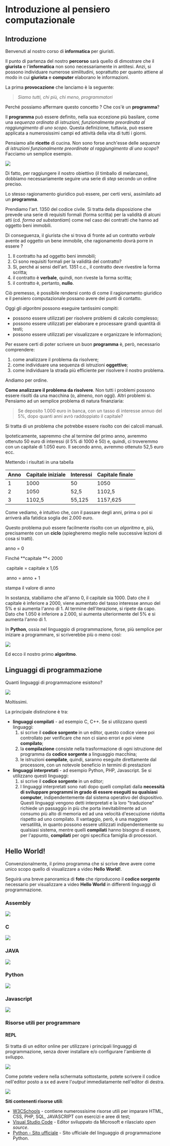 # Introduzione al pensiero computazionale

## Introduzione

Benvenuti al nostro corso di **informatica** per giuristi. 

Il punto di partenza del nostro **percorso** sarà quello di dimostrare che il **giurista** e l'**informatica** non sono necessariamente in antitesi. Anzi, si possono individuare numerose similitudini, soprattutto per quanto attiene al modo in cui **giurista** e **computer** elaborano le informazioni.

La prima **provocazione** che lanciamo è la seguente:

> *Siamo tutti, chi più, chi meno, programmatori*

Perché possiamo affermare questo concetto ? Che cos'è un **programma**?

Il **programma** può essere definito, nella sua eccezione più basilare, come una *sequenza ordinata di istruzioni, funzionalmente preordinata al raggiungimento di uno scopo*. Questa definizione, tuttavia, può essere applicata a numerosissimi campi ed attività della vita di tutti i giorni.

Pensiamo alle **ricette** di cucina. Non sono forse anch'esse delle *sequenze di istruzioni funzionalmente preordinate al raggiungimento di uno scopo*? Facciamo un semplice esempio.

![](./static/timballo.png)

Di fatto, per raggiungere il nostro obiettivo (il timballo di melanzane), dobbiamo necessariamente seguire una serie di *step* secondo un ordine preciso.

Lo stesso ragionamento giuridico può essere, per certi versi, assimilato ad un **programma**.

Prendiamo l'art. 1350 del codice civile. Si tratta della disposizione che prevede una serie di requisiti formali (forma scritta) per la validità di alcuni atti (cd. *forma ad substantiam*) come nel caso dei contratti che hanno ad oggetto beni immobili.

Di conseguenza, il giurista che si trova di fronte ad un contratto *verbale* avente ad oggetto un bene immobile, che ragionamento dovrà porre in essere ?

1. Il contratto ha ad oggetto beni immobili;
2. Ci sono requisiti formali per la validità del contratto? 
3. Sì, perché ai sensi dell'art. 1351 c.c., il contratto deve rivestire la forma scritta;
4. il contratto è **verbale**, quindi, non riveste la forma scritta;
5. il contratto è, pertanto, **nullo**.

Ciò premesso, è possibile rendersi conto di come il ragionamento giuridico e il pensiero computazionale possano avere dei punti di contatto.

Oggi gli *algoritmi* possono eseguire tantissimi compiti:

- possono essere utilizzati per risolvere problemi di calcolo complesso;
- possono essere utilizzati per elaborare e processare grandi quantità di testi;
- possono essere utilizzati per visualizzare e organizzare le informazioni;

Per essere certi di poter scrivere un buon **programma** è, però, necessario comprendere:

1. come analizzare il problema da risolvere;
2. come individuare una sequenza di istruzioni **oggettive**;
3. come individuare la strada più efficiente per risolvere il nostro problema.

Andiamo per ordine.

**Come analizzare il problema da risolvere**. Non tutti i problemi possono essere risolti da una macchina (o, almeno, non oggi). Altri problemi sì. Pensiamo ad un semplice problema di natura finanziaria:

> Se deposito 1.000 euro in banca, con un tasso di interesse annuo del 5%, dopo quanti anni avrò raddoppiato il capitale?

Si tratta di un problema che potrebbe essere risolto con dei calcoli manuali.

Ipoteticamente, sapremmo che al termine del primo anno, avremmo ottenuto 50 euro di interessi (il 5% di 1000 è 50) e, quindi, ci troveremmo con un capitale di 1.050 euro. Il secondo anno, avremmo ottenuto 52,5 euro ecc.

Mettendo i risultati in una tabella

| Anno | Capitale iniziale | Interessi | Capitale finale |
| ---- | ----------------- | --------- | --------------- |
| 1    | 1000              | 50        | 1050            |
| 2    | 1050              | 52,5      | 1102,5          |
| 3    | 1102,5            | 55,125    | 1157,625        |

Come vediamo, è intuitivo che, con il passare degli anni, prima o poi si arriverà alla fatidica soglia dei 2.000 euro.

Questo problema può essere facilmente risolto con un *algoritmo* e, più, precisamente con un **ciclo** (spiegheremo meglio nelle successive lezioni di cosa si tratti).

anno = 0

Finché **capitale **< 2000

​	capitale = capitale x 1,05

​	anno = anno + 1

stampa il valore di anno

In sostanza, stabiliamo che all'anno 0, il capitale sia 1000. Dato che il capitale è inferiore a 2000, viene aumentato del tasso interesse annuo del 5% e si aumenta l'anno di 1. Al termine dell'iterazione, si ripete da capo. Dato che 1.050 è inferiore a 2.000, si aumenta ulteriormente del 5% e si aumenta l'anno di 1.

In **Python**, ossia nel linguaggio di programmazione, forse, più semplice per iniziare a programmare, si scriverebbe più o meno così:

![](static/algoritmo.png)



Ed ecco il nostro primo **algoritmo**.

## Linguaggi di programmazione

Quanti linguaggi di programmazione esistono?

![](./static/linguaggi.png)

Moltissimi.

La principale distinzione è tra:

- **linguaggi compilati** - ad esempio C, C++. Se si utilizzano questi linguaggi:
  1. si scrive il **codice sorgente** in un editor, questo codice viene poi controllato per verificare che non ci siano errori e poi viene **compilato**;
  2. la **compilazione** consiste nella trasformazione di ogni istruzione del programma da **codice sorgente** a linguaggio macchina;
  3. le istruzioni **compilate**, quindi, saranno eseguite direttamente dal processore, con un notevole beneficio in termini di prestazioni
- **linguaggi interpretati** - ad esempio Python, PHP, Javascript. Se si utilizzano questi linguaggi:
  1. si scrive il **codice sorgente** in un editor;
  2. I linguaggi interpretati sono nati dopo quelli compilati dalla **necessità di sviluppare programmi in grado di essere eseguiti su qualsiasi computer**, indipendentemente dal sistema operativo del dispositivo. Questi linguaggi vengono detti interpretati e la loro "traduzione" richiede un passaggio in più che porta inevitabilmente ad un consumo più alto di memoria ed ad una velocità d'esecuzione ridotta rispetto ad uno compilato. Il vantaggio, però, è una maggiore versatilità, in quanto possono essere utilizzati indipendentemente su qualsiasi sistema, mentre quelli **compilati** hanno bisogno di essere, per l'appunto, **compilati** per ogni specifica famiglia di processori.

## Hello World!

Convenzionalmente, il primo programma che si scrive deve avere come unico scopo quello di visualizzare a video **Hello World!**.

Seguirà una breve panoramica di **foto** che riproducono il **codice sorgente** necessario per visualizzare a video **Hello World** in differenti linguaggi di programmazione.

### Assembly

![](./static/assembly.png)

### C

![](./static/C.png)

### JAVA

![](./static/JAVA.png)

### Python

![](./static/python.png)

### Javascript

![](./static/javascript.png)

### Risorse utili per programmare

#### REPL

Si tratta di un editor online per utilizzare i principali linguaggi di programmazione, senza dover installare e/o configurare l'ambiente di sviluppo. 

![](./static/repl1.png)

Come potete vedere nella schermata sottostante, potete scrivere il codice nell'editor posto a sx ed avere l'*output* immediatamente nell'editor di destra.

![](./static/repl2.png)

**Siti contenenti risorse utili**:

- [W3CSchools](https://www.w3schools.com/) - contiene numerossisime risorse utili per imparare HTML, CSS, PHP, SQL, JAVASCRIPT con esercizi e aree di test;
- [Visual Studio Code](https://code.visualstudio.com/) - Editor sviluppato da Microsoft e rilasciato *open source*. 
- [Python - Sito ufficiale](https://www.python.org/) - Sito ufficiale del linguaggio di programmazione Python.

